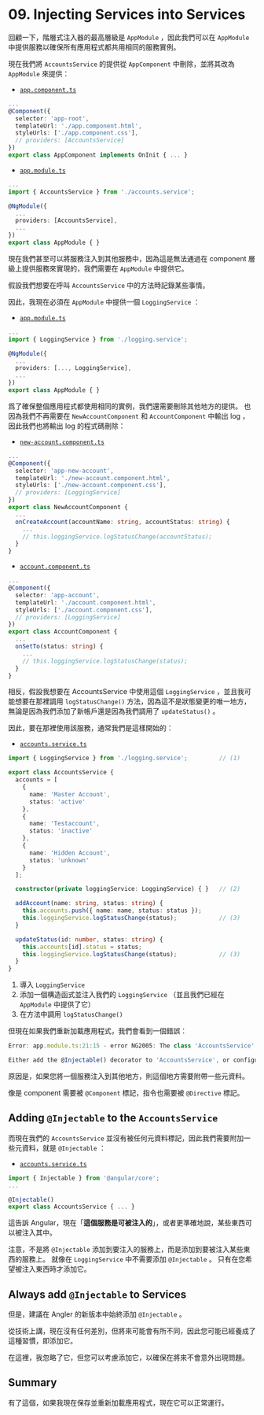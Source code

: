 # 09. Injecting Services into Services

回顧一下，階層式注入器的最高層級是 `AppModule` ，因此我們可以在 `AppModule` 中提供服務以確保所有應用程式都共用相同的服務實例。

現在我們將 `AccountsService` 的提供從 `AppComponent` 中刪除，並將其改為 `AppModule` 來提供：

- [`app.component.ts`](../../services-app/src/app/app.component.ts)

```typescript
...
@Component({
  selector: 'app-root',
  templateUrl: './app.component.html',
  styleUrls: ['./app.component.css'],
  // providers: [AccountsService]
})
export class AppComponent implements OnInit { ... }
```

- [`app.module.ts`](../../services-app/src/app/app.module.ts)

```typescript
...
import { AccountsService } from './accounts.service';

@NgModule({
  ...
  providers: [AccountsService],
  ...
})
export class AppModule { }
```

現在我們甚至可以將服務注入到其他服務中，因為這是無法通過在 component 層級上提供服務來實現的，我們需要在 `AppModule` 中提供它。

假設我們想要在呼叫 `AccountsService` 中的方法時記錄某些事情。

因此，我現在必須在 `AppModule` 中提供一個 `LoggingService` ：

- [`app.module.ts`](../../services-app/src/app/app.module.ts)

```typescript
...
import { LoggingService } from './logging.service';

@NgModule({
  ...
  providers: [..., LoggingService],
  ...
})
export class AppModule { }
```

爲了確保整個應用程式都使用相同的實例，我們還需要刪除其他地方的提供。 也因為我們不再需要在 `NewAccountComponent` 和 `AccountComponent` 中輸出 log ，因此我們也將輸出 log 的程式碼刪除：

- [`new-account.component.ts`](../../services-app/src/app/new-account/new-account.component.ts)

```typescript
...
@Component({
  selector: 'app-new-account',
  templateUrl: './new-account.component.html',
  styleUrls: ['./new-account.component.css'],
  // providers: [LoggingService]
})
export class NewAccountComponent {
  ...
  onCreateAccount(accountName: string, accountStatus: string) {
    ...
    // this.loggingService.logStatusChange(accountStatus);
  }
}
```

- [`account.component.ts`](../../services-app/src/app/account/account.component.ts)

```typescript
...
@Component({
  selector: 'app-account',
  templateUrl: './account.component.html',
  styleUrls: ['./account.component.css'],
  // providers: [LoggingService]
})
export class AccountComponent {
  ...
  onSetTo(status: string) {
    ...
    // this.loggingService.logStatusChange(status);
  }
}
```

相反，假設我想要在 AccountsService 中使用這個 `LoggingService` ，並且我可能想要在那裡調用 `logStatusChange()` 方法，因為這不是狀態變更的唯一地方，無論是因為我們添加了新帳戶還是因為我們調用了 `updateStatus()` 。

因此，要在那裡使用該服務，通常我們是這樣開始的：

- [`accounts.service.ts`](../../services-app/src/app/accounts.service.ts)

```typescript
import { LoggingService } from './logging.service';         // (1)

export class AccountsService {
  accounts = [
    {
      name: 'Master Account',
      status: 'active'
    },
    {
      name: 'Testaccount',
      status: 'inactive'
    },
    {
      name: 'Hidden Account',
      status: 'unknown'
    }
  ];

  constructor(private loggingService: LoggingService) { }   // (2)

  addAccount(name: string, status: string) {
    this.accounts.push({ name: name, status: status });
    this.loggingService.logStatusChange(status);            // (3)
  }

  updateStatus(id: number, status: string) {
    this.accounts[id].status = status;
    this.loggingService.logStatusChange(status);            // (3)
  }
}
```

1. 導入 `LoggingService`
2. 添加一個構造函式並注入我們的 `LoggingService` （並且我們已經在 `AppModule` 中提供了它）
3. 在方法中調用 `logStatusChange()`

但現在如果我們重新加載應用程式，我們會看到一個錯誤：

```typescript
Error: app.module.ts:21:15 - error NG2005: The class 'AccountsService' cannot be created via dependency injection, as it does not have an Angular decorator. This will result in an error at runtime.

Either add the @Injectable() decorator to 'AccountsService', or configure a different provider (such as a provider with 'useFactory').
```

原因是，如果您將一個服務注入到其他地方，則這個地方需要附帶一些元資料。

像是 component 需要被 `@Component` 標記，指令也需要被 `@Directive` 標記。

## Adding `@Injectable` to the `AccountsService`

而現在我們的 `AccountsService` 並沒有被任何元資料標記，因此我們需要附加一些元資料，就是 `@Injectable` ：

- [`accounts.service.ts`](../../services-app/src/app/accounts.service.ts)

```typescript
import { Injectable } from '@angular/core';
...

@Injectable()
export class AccountsService { ... }
```

這告訴 Angular，現在「**這個服務是可被注入的**」，或者更準確地說，某些東西可以被注入其中。

注意，不是將 `@Injectable` 添加到要注入的服務上，而是添加到要被注入某些東西的服務上。 就像在 `LoggingService` 中不需要添加 `@Injectable` 。 只有在您希望被注入東西時才添加它。

## Always add `@Injectable` to Services

但是，建議在 Angler 的新版本中始終添加 `@Injectable` 。

從技術上講，現在沒有任何差別，但將來可能會有所不同，因此您可能已經養成了這種習慣，即添加它。

在這裡，我忽略了它，但您可以考慮添加它，以確保在將來不會意外出現問題。

## Summary

有了這個，如果我現在保存並重新加載應用程式，現在它可以正常運行。